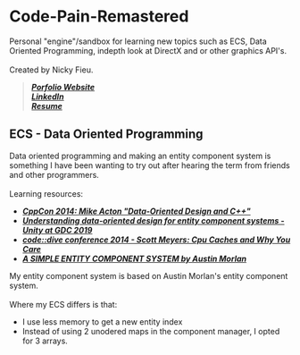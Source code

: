 # Code-Pain-Remastered
  Personal "engine"/sandbox for learning new topics such as ECS, Data Oriented Programming, indepth look at DirectX and or other graphics API's.<br/><br/>
  Created by Nicky Fieu.<br/>
  > ***[Porfolio Website](https://nickyfieu.myportfolio.com/work)***<br/>
  > ***[LinkedIn](https://www.linkedin.com/in/nicky-f-986552195/)***<br/>
  > ***[Resume](https://nickyfieu.myportfolio.com/resume)***<br/>
## ECS - Data Oriented Programming
  Data oriented programming and making an entity component system is something I have been wanting to try out after hearing the term from friends and other programmers.<br/><br/>
  Learning resources:<br/>
  - ***[CppCon 2014: Mike Acton "Data-Oriented Design and C++"](https://www.youtube.com/watch?v=rX0ItVEVjHc)***<br/>
  - ***[Understanding data-oriented design for entity component systems - Unity at GDC 2019](https://www.youtube.com/watch?v=0_Byw9UMn9g)***<br/>
  - ***[code::dive conference 2014 - Scott Meyers: Cpu Caches and Why You Care](https://www.youtube.com/watch?v=WDIkqP4JbkE)***<br/>
  - ***[A SIMPLE ENTITY COMPONENT SYSTEM by Austin Morlan](https://austinmorlan.com/posts/entity_component_system/#the-component-array)***<br/>

  My entity component system is based on Austin Morlan's entity component system.<br/><br/>
  Where my ECS differs is that:<br/>
  - I use less memory to get a new entity index<br/>
  - Instead of using 2 unodered maps in the component manager, I opted for 3 arrays.<br/>